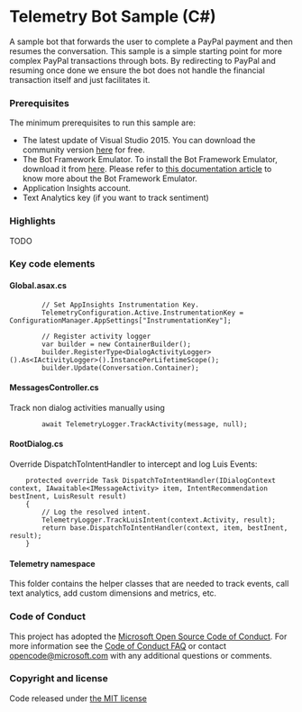 # Telemetry Bot Sample (C#)

A sample bot that forwards the user to complete a PayPal payment and then resumes the conversation. This sample is a simple starting point for more complex PayPal transactions through bots. By redirecting to PayPal and resuming once done we ensure the bot does not handle the financial transaction itself and just facilitates it.

### Prerequisites

The minimum prerequisites to run this sample are:
* The latest update of Visual Studio 2015. You can download the community version [here](http://www.visualstudio.com) for free.
* The Bot Framework Emulator. To install the Bot Framework Emulator, download it from [here](https://emulator.botframework.com/). Please refer to [this documentation article](https://github.com/microsoft/botframework-emulator/wiki/Getting-Started) to know more about the Bot Framework Emulator.
* Application Insights account.
* Text Analytics key (if you want to track sentiment)

### Highlights

TODO

### Key code elements

#### Global.asax.cs

            // Set AppInsights Instrumentation Key. 
            TelemetryConfiguration.Active.InstrumentationKey = ConfigurationManager.AppSettings["InstrumentationKey"];

			// Register activity logger
            var builder = new ContainerBuilder();
            builder.RegisterType<DialogActivityLogger>().As<IActivityLogger>().InstancePerLifetimeScope();
            builder.Update(Conversation.Container);

#### MessagesController.cs
Track non dialog activities manually using

            await TelemetryLogger.TrackActivity(message, null);

#### RootDialog.cs
Override DispatchToIntentHandler to intercept and log Luis Events:

        protected override Task DispatchToIntentHandler(IDialogContext context, IAwaitable<IMessageActivity> item, IntentRecommendation bestInent, LuisResult result)
        {
            // Log the resolved intent. 
            TelemetryLogger.TrackLuisIntent(context.Activity, result);
            return base.DispatchToIntentHandler(context, item, bestInent, result);
        }

#### Telemetry namespace
This folder contains the helper classes that are needed to track events, call text analytics, add custom dimensions and metrics, etc.


### Code of Conduct

This project has adopted the [Microsoft Open Source Code of Conduct](https://opensource.microsoft.com/codeofconduct/).
For more information see the [Code of Conduct FAQ](https://opensource.microsoft.com/codeofconduct/faq/) or
contact [opencode@microsoft.com](mailto:opencode@microsoft.com) with any additional questions or comments.

### Copyright and license

Code released under [the MIT license](LICENSE)

